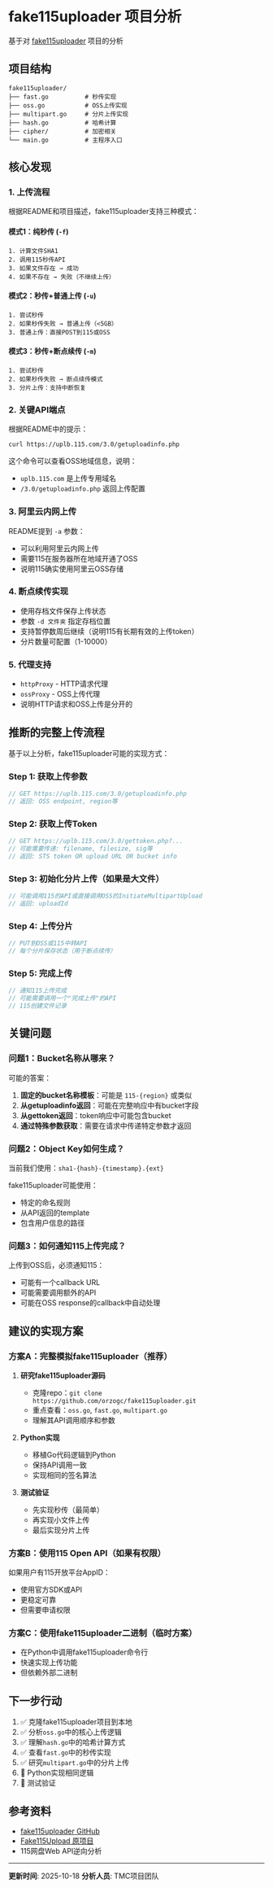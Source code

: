 # fake115uploader 项目分析

基于对 [fake115uploader](https://github.com/orzogc/fake115uploader) 项目的分析

## 项目结构

```
fake115uploader/
├── fast.go          # 秒传实现
├── oss.go           # OSS上传实现  
├── multipart.go     # 分片上传实现
├── hash.go          # 哈希计算
├── cipher/          # 加密相关
└── main.go          # 主程序入口
```

## 核心发现

### 1. 上传流程

根据README和项目描述，fake115uploader支持三种模式：

#### 模式1：纯秒传 (`-f`)
```
1. 计算文件SHA1
2. 调用115秒传API
3. 如果文件存在 → 成功
4. 如果不存在 → 失败（不继续上传）
```

#### 模式2：秒传+普通上传 (`-u`)
```
1. 尝试秒传
2. 如果秒传失败 → 普通上传（<5GB）
3. 普通上传：直接POST到115或OSS
```

#### 模式3：秒传+断点续传 (`-m`)
```
1. 尝试秒传
2. 如果秒传失败 → 断点续传模式
3. 分片上传：支持中断恢复
```

### 2. 关键API端点

根据README中的提示：

```bash
curl https://uplb.115.com/3.0/getuploadinfo.php
```

这个命令可以查看OSS地域信息，说明：
- `uplb.115.com` 是上传专用域名
- `/3.0/getuploadinfo.php` 返回上传配置

### 3. 阿里云内网上传

README提到 `-a` 参数：
- 可以利用阿里云内网上传
- 需要115在服务器所在地域开通了OSS
- 说明115确实使用阿里云OSS存储

### 4. 断点续传实现

- 使用存档文件保存上传状态
- 参数 `-d 文件夹` 指定存档位置
- 支持暂停数周后继续（说明115有长期有效的上传token）
- 分片数量可配置（1-10000）

### 5. 代理支持

- `httpProxy` - HTTP请求代理
- `ossProxy` - OSS上传代理
- 说明HTTP请求和OSS上传是分开的

## 推断的完整上传流程

基于以上分析，fake115uploader可能的实现方式：

### Step 1: 获取上传参数
```go
// GET https://uplb.115.com/3.0/getuploadinfo.php
// 返回: OSS endpoint, region等
```

### Step 2: 获取上传Token
```go
// GET https://uplb.115.com/3.0/gettoken.php?...
// 可能需要传递: filename, filesize, sig等
// 返回: STS token OR upload URL OR bucket info
```

### Step 3: 初始化分片上传（如果是大文件）
```go
// 可能调用115的API或直接调用OSS的InitiateMultipartUpload
// 返回: uploadId
```

### Step 4: 上传分片
```go
// PUT到OSS或115中转API
// 每个分片保存状态（用于断点续传）
```

### Step 5: 完成上传
```go
// 通知115上传完成
// 可能需要调用一个"完成上传"的API
// 115创建文件记录
```

## 关键问题

### 问题1：Bucket名称从哪来？

可能的答案：
1. **固定的bucket名称模板**：可能是 `115-{region}` 或类似
2. **从getuploadinfo返回**：可能在完整响应中有bucket字段
3. **从gettoken返回**：token响应中可能包含bucket
4. **通过特殊参数获取**：需要在请求中传递特定参数才返回

### 问题2：Object Key如何生成？

当前我们使用：`sha1-{hash}-{timestamp}.{ext}`

fake115uploader可能使用：
- 特定的命名规则
- 从API返回的template
- 包含用户信息的路径

### 问题3：如何通知115上传完成？

上传到OSS后，必须通知115：
- 可能有一个callback URL
- 可能需要调用额外的API
- 可能在OSS response的callback中自动处理

## 建议的实现方案

### 方案A：完整模拟fake115uploader（推荐）

1. **研究fake115uploader源码**
   - 克隆repo：`git clone https://github.com/orzogc/fake115uploader.git`
   - 重点查看：`oss.go`, `fast.go`, `multipart.go`
   - 理解其API调用顺序和参数

2. **Python实现**
   - 移植Go代码逻辑到Python
   - 保持API调用一致
   - 实现相同的签名算法

3. **测试验证**
   - 先实现秒传（最简单）
   - 再实现小文件上传
   - 最后实现分片上传

### 方案B：使用115 Open API（如果有权限）

如果用户有115开放平台AppID：
- 使用官方SDK或API
- 更稳定可靠
- 但需要申请权限

### 方案C：使用fake115uploader二进制（临时方案）

- 在Python中调用fake115uploader命令行
- 快速实现上传功能
- 但依赖外部二进制

## 下一步行动

1. ✅ 克隆fake115uploader项目到本地
2. ✅ 分析`oss.go`中的核心上传逻辑
3. ✅ 理解`hash.go`中的哈希计算方式
4. ✅ 查看`fast.go`中的秒传实现
5. ✅ 研究`multipart.go`中的分片上传
6. 🔄 Python实现相同逻辑
7. 🔄 测试验证

## 参考资料

- [fake115uploader GitHub](https://github.com/orzogc/fake115uploader)
- [Fake115Upload 原项目](https://github.com/K1L0RU/Fake115Upload)
- 115网盘Web API逆向分析

---

**更新时间**: 2025-10-18
**分析人员**: TMC项目团队

